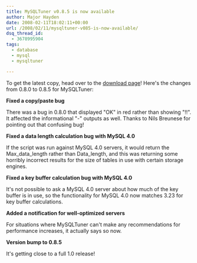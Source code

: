 ```yaml
---
title: MySQLTuner v0.8.5 is now available
author: Major Hayden
date: 2008-02-11T18:02:11+00:00
url: /2008/02/11/mysqltuner-v085-is-now-available/
dsq_thread_id:
  - 3678995904
tags:
  - database
  - mysql
  - mysqltuner

---
```

To get the latest copy, head over to the [download page][1]! Here's the changes from 0.8.0 to 0.8.5 for MySQLTuner:

**Fixed a copy/paste bug**

There was a bug in 0.8.0 that displayed "OK" in red rather than showing "!!". It affected the informational "-" outputs as well. Thanks to Nils Breunese for pointing out that confusing bug!

**Fixed a data length calculation bug with MySQL 4.0**

If the script was run against MySQL 4.0 servers, it would return the Max\_data\_length rather than Data_length, and this was returning some horribly incorrect results for the size of tables in use with certain storage engines.

**Fixed a key buffer calculation bug with MySQL 4.0**

It's not possible to ask a MySQL 4.0 server about how much of the key buffer is in use, so the functionality for MySQL 4.0 now matches 3.23 for key buffer calculations.

**Added a notification for well-optimized servers**

For situations where MySQLTuner can't make any recommendations for performance increases, it actually says so now.

**Version bump to 0.8.5**

It's getting close to a full 1.0 release!

 [1]: http://mysqltuner.com/
